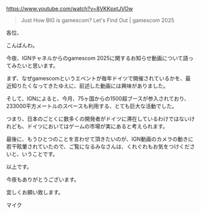 https://www.youtube.com/watch?v=8VKKpxtJVOw

> Just How BIG is gamescom? Let's Find Out | gamescom 2025

各位、

こんばんわ。

今夜、IGNチャネルからのgamescom 2025に関するお知らせ動画について語ってみたいと思います。

まず、なぜgamescomというエベントが毎年ドイツで開催されているかを、最近知りたくなってきたゆえに、前述した動画には興味がありました。

そして、IGNによると、今月、75ヶ国からの1500超ブースが参入されており、233000平方メートルのスペースも利用する、とても巨大な活動でした。

つまり、日本のごとくに数多くの開発者がドイツに滞在しているわけではないけれども、ドイツにおいてはゲームの市場が実にあると考えられます。

最後に、もうひとつのことを言わせて頂きたいのが、IGN動画のカメラの動きに若干眩暈されていたので、ご覧になるみなさんは、くれぐれもお気をつけくださいと、いうことです。

以上です。

今夜もありがとうございます。

宜しくお願い致します。

マイク
